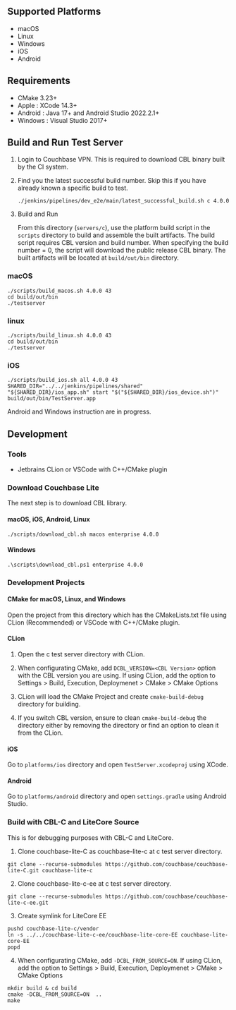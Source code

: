 ## Supported Platforms

* macOS
* Linux
* Windows
* iOS
* Android 

## Requirements

* CMake 3.23+
* Apple : XCode 14.3+
* Android : Java 17+ and Android Studio 2022.2.1+
* Windows : Visual Studio 2017+

## Build and Run Test Server

1. Login to Couchbase VPN. This is required to download CBL binary built by the CI system.

2. Find you the latest successful build number. Skip this if you have already known a specific build to test.

   ```
   ./jenkins/pipelines/dev_e2e/main/latest_successful_build.sh c 4.0.0
   ```

3. Build and Run

   From this directory (`servers/c`), use the platform build script in the `scripts` directory to build and assemble the built artifacts.
   The build script requires CBL version and build number. When specifying the build number = 0, the script 
   will download the public release CBL binary. The built artifacts will be located at `build/out/bin` directory.

### macOS

```
./scripts/build_macos.sh 4.0.0 43
cd build/out/bin
./testserver
```

### linux

```
./scripts/build_linux.sh 4.0.0 43
cd build/out/bin
./testserver
```

### iOS

```
./scripts/build_ios.sh all 4.0.0 43
SHARED_DIR="../../jenkins/pipelines/shared"
"${SHARED_DIR}/ios_app.sh" start "$("${SHARED_DIR}/ios_device.sh")" build/out/bin/TestServer.app
```

Android and Windows instruction are in progress.

## Development

### Tools

* Jetbrains CLion or VSCode with C++/CMake plugin

### Download Couchbase Lite

The next step is to download CBL library.

#### macOS, iOS, Android, Linux

```
./scripts/download_cbl.sh macos enterprise 4.0.0
```

#### Windows

```
.\scripts\download_cbl.ps1 enterprise 4.0.0
```

### Development Projects

#### CMake for macOS, Linux, and Windows

Open the project from this directory which has the CMakeLists.txt file using CLion (Recommended) or VSCode with C++/CMake plugin.

#### CLion

1. Open the c test server directory with CLion.

2. When configurating CMake, add `DCBL_VERSION=<CBL Version>` option with the CBL version you are using. 
    If using CLion, add the option to Settings > Build, Execution, Deploymenet > CMake > CMake Options

3. CLion will load the CMake Project and create `cmake-build-debug` directory for building.

4. If you switch CBL version, ensure to clean `cmake-build-debug` the directory either by removing the directory 
    or find an option to clean it from the CLion.

#### iOS

Go to `platforms/ios` directory and open `TestServer.xcodeproj` using XCode.

#### Android

Go to `platforms/android` directory and open `settings.gradle` using Android Studio.

### Build with CBL-C and LiteCore Source

This is for debugging purposes with CBL-C and LiteCore.

1. Clone couchbase-lite-C as couchbase-lite-c at c test server directory.

```
git clone --recurse-submodules https://github.com/couchbase/couchbase-lite-C.git couchbase-lite-c
```

2. Clone couchbase-lite-c-ee at c test server directory.

```
git clone --recurse-submodules https://github.com/couchbase/couchbase-lite-c-ee.git
```

3. Create symlink for LiteCore EE

```
pushd couchbase-lite-c/vendor
ln -s ../../couchbase-lite-c-ee/couchbase-lite-core-EE couchbase-lite-core-EE
popd
```

4. When configurating CMake, add `-DCBL_FROM_SOURCE=ON`.
    If using CLion, add the option to Settings > Build, Execution, Deploymenet > CMake > CMake Options

```
mkdir build & cd build
cmake -DCBL_FROM_SOURCE=ON  ..
make
```